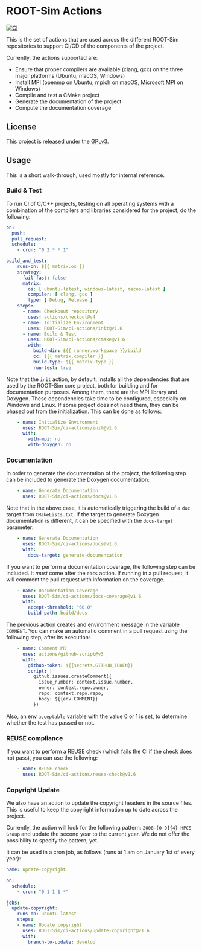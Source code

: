 # ROOT-Sim Actions

[![CI](https://github.com/ROOT-Sim/ci-actions/actions/workflows/build-test.yml/badge.svg)](https://github.com/ROOT-Sim/ci-actions/actions/workflows/build-test.yml)

This is the set of actions that are used across the different ROOT-Sim repositories to support
CI/CD of the components of the project.

Currently, the actions supported are:
* Ensure that proper compilers are available (clang, gcc) on the three major platforms (Ubuntu, macOS, Windows)
* Install MPI (openmp on Ubuntu, mpich on macOS, Microsoft MPI on Windows)
* Compile and test a CMake project
* Generate the documentation of the project
* Compute the documentation coverage

## License

This project is released under the [GPLv3](LICENSES/GPL-3.0-only.txt).

## Usage

This is a short walk-through, used mostly for internal reference.


### Build & Test

To run CI of C/C++ projects, testing on all operating systems with a combination of the compilers and
libraries considered for the project, do the following:

```yaml
on:
  push:
  pull_request:
  schedule:
    - cron: "0 2 * * 1"

build_and_test:
    runs-on: ${{ matrix.os }}
    strategy:
      fail-fast: false
      matrix:
        os: [ ubuntu-latest, windows-latest, macos-latest ]
        compiler: [ clang, gcc ]
        type: [ Debug, Release ]
    steps:
      - name: Checkpout repository
        uses: actions/checkout@v4
      - name: Initialize Environment
        uses: ROOT-Sim/ci-actions/init@v1.6
      - name: Build & Test
        uses: ROOT-Sim/ci-actions/cmake@v1.6
        with:
          build-dir: ${{ runner.workspace }}/build
          cc: ${{ matrix.compiler }}
          build-type: ${{ matrix.type }}
          run-test: true
```

Note that the `init` action, by default, installs all the dependencies that are used by the ROOT-Sim
core project, both for building and for documentation purposes. Among them, there are the MPI library
and Doxygen. These dependencies take time to be configured, especially on Windows and Linux. If some
project does not need them, they can be phased out from the initialization. This can be done as
follows:

```yaml
    - name: Initialize Environment
      uses: ROOT-Sim/ci-actions/init@v1.6
      with:
        with-mpi: no
        with-doxygen: no
```


### Documentation

In order to generate the documentation of the project, the following step can be included to generate the Doxygen
documentation:

```yaml
    - name: Generate Documentation
      uses: ROOT-Sim/ci-actions/docs@v1.6
```

Note that in the above case, it is automatically triggering the build of a `doc` target from `CMakeLists.txt`.
If the target to generate Doxygen documentation is different, it can be specified with the `docs-target` parameter:

```yaml
    - name: Generate Documentation
      uses: ROOT-Sim/ci-actions/docs@v1.6
      with:
        docs-target: generate-documentation
```

If you want to perform a documentation coverage, the following step can be included. It *must* come after the `docs`
action. If running in a pull request, it will comment the pull request with information on the coverage.

```yaml
    - name: Documentation Coverage
      uses: ROOT-Sim/ci-actions/docs-coverage@v1.6
      with:
        accept-threshold: "60.0"
        build-path: build/docs
```

The previous action creates and environment message in the variable `COMMENT`. You can make an automatic comment in
a pull request using the following step, after its execution:

```yaml
    - name: Comment PR
      uses: actions/github-script@v3
      with:
        github-token: ${{secrets.GITHUB_TOKEN}}
        script: |
          github.issues.createComment({
            issue_number: context.issue.number,
            owner: context.repo.owner,
            repo: context.repo.repo,
            body: ${{env.COMMENT}}
          })
```

Also, an env `acceptable` variable with the value 0 or 1 is set, to determine whether the test has passed or not.


### REUSE compliance

If you want to perform a REUSE check (which fails the CI if the check does not pass), you can use the following:

```yaml
    - name: REUSE check
      uses: ROOT-Sim/ci-actions/reuse-check@v1.6
```


### Copyright Update

We also have an action to update the copyright headers in the source files. This is useful to keep the
copyright information up to date across the project.

Currently, the action will look for the following pattern: `2008-[0-9]{4} HPCS Group` and update the second
year to the current year. We do not offer the possibility to specify the pattern, yet.

It can be used in a cron job, as follows (runs at 1 am on January 1st of every year):

```yaml
name: update-copyright

on:
  schedule:
    - cron: "0 1 1 1 *"

jobs:
  update-copyright:
    runs-on: ubuntu-latest
    steps:
    - name: Update copyright
      uses: ROOT-Sim/ci-actions/update-copyright@v1.6
      with:
        branch-to-update: develop
```
